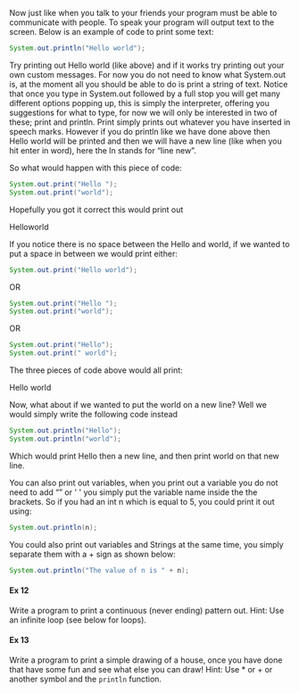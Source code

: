 Now just like when you talk to your friends your program must be able to communicate with people.  To speak your program will output text to the screen.  Below is an example of code to print some text:

```java
System.out.println("Hello world");
```

Try printing out Hello world (like above) and if it works try printing out your own custom messages.  For now you do not need to know what System.out is, at the moment all you should be able to do is print a string of text.  Notice that once you type in System.out followed by a full stop you will get many different options popping up, this is simply the interpreter, offering you suggestions for what to type, for now we will only be interested in two of these; print and println.  Print simply prints out whatever you have inserted in speech marks. However if you do println like we have done above then Hello world will be printed and then we will have a new line (like when you hit enter in word), here the ln stands for “line new”.

So what would happen with this piece of code:

```java
System.out.print("Hello ");
System.out.print("world");
```

Hopefully you got it correct this would print out

Helloworld

If you notice there is no space between the Hello and world, if we wanted to put a space in between we would print either:

```java
System.out.print("Hello world");
```

OR

```java
System.out.print("Hello ");
System.out.print("world");
```

OR

```java
System.out.print("Hello");
System.out.print(" world");
```

The three pieces of code above would all print:

Hello world

Now, what about if we wanted to put the world on a new line?  Well we would simply write the following code instead

```java
System.out.println("Hello");
System.out.println("world");
``` 
 
Which would print Hello then a new line, and then print world on that new line.

You can also print out variables, when you print out a variable you do not need to add “” or ' ' you simply put the variable name inside the the brackets.  So if you had an int n which is equal to 5, you could print it out using:

```java
System.out.println(n);
```

You could also print out variables and Strings at the same time, you simply separate them with a + sign as shown below:

```java
System.out.println("The value of n is " + n);
```

#### Ex 12
Write a program to print a continuous (never ending) pattern out.
Hint: Use an infinite loop (see below for loops).

#### Ex 13
Write a program to print a simple drawing of a house, once you have done that have some fun and see what else you can draw!
Hint: Use * or + or another symbol and the `println` function.
